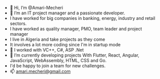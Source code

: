 - 👋 Hi, I’m @Amari-Mecheri
- 👀 I’m an IT project manager and a passionate developer.
- I have worked for big companies in banking, energy, industry and retail sectors.
- I have worked as quality manager, PMO, team leader and project manager
- I live in Algeria and take projects as they come
- It involves a lot more coding since I'm in startup mode
- 🌱 I worked with VC++, C#, ASP .Net
- 🌱 I’m currently developing projects With Flutter, React, Angular, JavaScript, WebAssembly, HTML, CSS and Go.
- I'd be happy to join a team for new challenges.
- 📫 amari.mecheri@gmail.com

<!---
Amari-Mecheri/Amari-Mecheri is a ✨ special ✨ repository because its `README.md` (this file) appears on your GitHub profile.
You can click the Preview link to take a look at your changes.
--->
